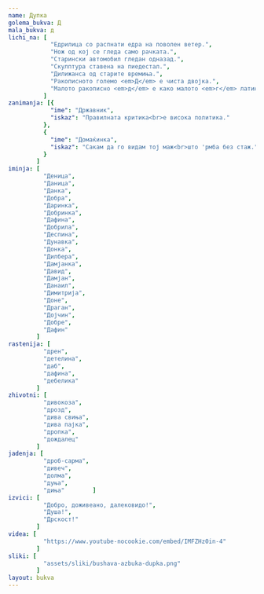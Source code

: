 ```yaml
---
name: Дупка
golema_bukva: Д
mala_bukva: д
lichi_na: [
            "Едрилица со распнати едра на поволен ветер.",
            "Нож од кој се гледа само рачката.",
            "Старински автомобил гледан одназад.",
            "Скулптура ставена на пиедестал.",
            "Дилижанса од старите времиња.",
            "Ракописното големо <em>Д</em> е чиста двојка.",
            "Малото ракописно <em>д</em> е како малото <em>г</em> латиница. Глава да те заболи од компликации.",
          ]
zanimanja: [{
            "ime": "Државник",
            "iskaz": "Правилната критика<br>е висока политика."
          },
          {
            "ime": "Домаќинка",
            "iskaz": "Сакам да го видам тој маж<br>што 'рмба без стаж."
          }
        ]
iminja: [
          "Деница",
          "Даница",
          "Данка",
          "Добра",
          "Даринка",
          "Добринка",
          "Дафина",
          "Добрила",
          "Деспина",
          "Дунавка",
          "Донка",
          "Дилбера",
          "Дамјанка",
          "Давид",
          "Дамјан",
          "Данаил",
          "Димитрија",
          "Доне",
          "Драган",
          "Дојчин",
          "Добре",
          "Дафин"
        ]
rastenija: [
          "дрен",
          "детелина",
          "даб",
          "дафина",
          "дебелика"
        ]
zhivotni: [
          "дивокоза",
          "дрозд",
          "дива свиња",
          "дива пајка",
          "дропка",
          "дождалец"
        ]
jadenja: [
          "дроб-сарма",
          "дивеч",
          "долма",
          "дуња",
          "диња"        ]
izvici: [
          "Добро, доживеано, далековидо!",
          "Душа!",
          "Дрскост!"
        ]
videa: [
          "https://www.youtube-nocookie.com/embed/IMFZHz0in-4"
        ]
sliki: [
          "assets/sliki/bushava-azbuka-dupka.png"
        ]
layout: bukva
---
```

